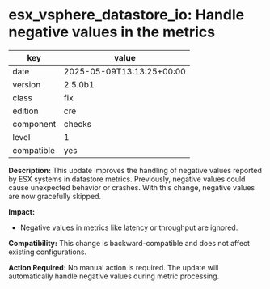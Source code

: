 [//]: # (werk v2)
# esx_vsphere_datastore_io: Handle negative values in the metrics

key        | value
---------- | ---
date       | 2025-05-09T13:13:25+00:00
version    | 2.5.0b1
class      | fix
edition    | cre
component  | checks
level      | 1
compatible | yes

**Description:**
This update improves the handling of negative values reported by ESX systems in datastore metrics.
Previously, negative values could cause unexpected behavior or crashes.
With this change, negative values are now gracefully skipped.

**Impact:**
- Negative values in metrics like latency or throughput are ignored.

**Compatibility:**
This change is backward-compatible and does not affect existing configurations.

**Action Required:**
No manual action is required. The update will automatically handle negative values during metric processing.